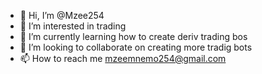- 👋 Hi, I’m @Mzee254
- 👀 I’m interested in trading
- 🌱 I’m currently learning how to create deriv trading bos
- 💞️ I’m looking to collaborate on creating more tradig bots
- 📫 How to reach me mzeemnemo254@gmail.com

<!---
Mzee254/Mzee254 is a ✨ special ✨ repository because its `README.md` (this file) appears on your GitHub profile.
You can click the Preview link to take a look at your changes.
--->
